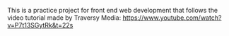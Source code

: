 This is a practice project for front end web development that follows the video tutorial made by Traversy Media:
https://www.youtube.com/watch?v=P7t13SGytRk&t=22s
